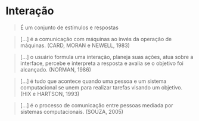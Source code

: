 # Interação

> É um conjunto de estímulos e respostas

> \[...\] é a comunicação com máquinas ao invés da operação de máquinas. \(CARD, MORAN e NEWELL, 1983\)

> \[...\] o usuário formula uma interação, planeja suas ações, atua sobre a interface, percebe e interpreta a resposta e avalia se o objetivo foi alcançado. \(NORMAN, 1986\)

> \[...\] é tudo que acontece quando uma pessoa e um sistema computacional se unem para realizar tarefas visando um objetivo. \(HIX e HARTSON, 1993\)

> \[...\] é o processo de comunicação entre pessoas mediada por sistemas computacionais. \(SOUZA, 2005\)




